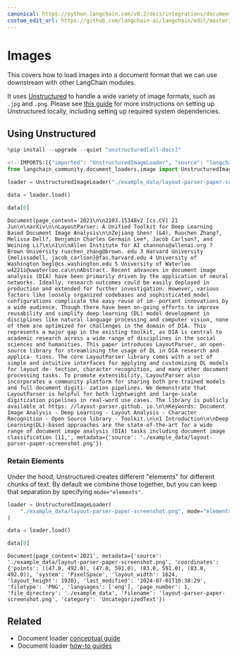 ```yaml
---
canonical: https://python.langchain.com/v0.2/docs/integrations/document_loaders/image/
custom_edit_url: https://github.com/langchain-ai/langchain/edit/master/docs/docs/integrations/document_loaders/image.ipynb
---
```


# Images

This covers how to load images into a document format that we can use downstream with other LangChain modules.

It uses [Unstructured](https://unstructured.io/) to handle a wide variety of image formats, such as `.jpg` and `.png`. Please see [this guide](/docs/integrations/providers/unstructured/) for more instructions on setting up Unstructured locally, including setting up required system dependencies.

## Using Unstructured

```python
%pip install --upgrade --quiet "unstructured[all-docs]"
```

```python
<!--IMPORTS:[{"imported": "UnstructuredImageLoader", "source": "langchain_community.document_loaders.image", "docs": "https://api.python.langchain.com/en/latest/document_loaders/langchain_community.document_loaders.image.UnstructuredImageLoader.html", "title": "Images"}]-->
from langchain_community.document_loaders.image import UnstructuredImageLoader

loader = UnstructuredImageLoader("./example_data/layout-parser-paper-screenshot.png")

data = loader.load()

data[0]
```

```output
Document(page_content='2021\n\n2103.15348v2 [cs.CV] 21 Jun\n\narXiv\n\nLayoutParser: A Unified Toolkit for Deep Learning Based Document Image Analysis\n\nZejiang Shen! (&4), Ruochen Zhang?, Melissa Dell?, Benjamin Charles Germain Lee*, Jacob Carlson?, and Weining Li?\n\n1\n\nAllen Institute for AI shannons@allenai.org ? Brown University ruochen_zhang@brown. edu 3 Harvard University {melissadell, jacob_carlson}@fas.harvard.edu 4 University of Washington begl@cs.washington.edu 5 University of Waterloo w4221i@uwaterloo.ca\n\nAbstract. Recent advances in document image analysis (DIA) have been primarily driven by the application of neural networks. Ideally, research outcomes could be easily deployed in production and extended for further investigation. However, various factors like loosely organized codebases and sophisticated model configurations complicate the easy reuse of im- portant innovations by a wide audience. Though there have been on-going efforts to improve reusability and simplify deep learning (DL) model development in disciplines like natural language processing and computer vision, none of them are optimized for challenges in the domain of DIA. This represents a major gap in the existing toolkit, as DIA is central to academic research across a wide range of disciplines in the social sciences and humanities. This paper introduces LayoutParser, an open-source library for streamlining the usage of DL in DIA research and applica- tions. The core LayoutParser library comes with a set of simple and intuitive interfaces for applying and customizing DL models for layout de- tection, character recognition, and many other document processing tasks. To promote extensibility, LayoutParser also incorporates a community platform for sharing both pre-trained models and full document digiti- zation pipelines. We demonstrate that LayoutParser is helpful for both lightweight and large-scale digitization pipelines in real-word use cases. The library is publicly available at https: //layout-parser.github. io.\n\nKeywords: Document Image Analysis - Deep Learning - Layout Analysis - Character Recognition - Open Source library - Toolkit.\n\n1 Introduction\n\nDeep Learning(DL)-based approaches are the state-of-the-art for a wide range of document image analysis (DIA) tasks including document image classification [11,', metadata={'source': './example_data/layout-parser-paper-screenshot.png'})
```

### Retain Elements

Under the hood, Unstructured creates different "elements" for different chunks of text. By default we combine those together, but you can keep that separation by specifying `mode="elements"`.

```python
loader = UnstructuredImageLoader(
    "./example_data/layout-parser-paper-screenshot.png", mode="elements"
)

data = loader.load()

data[0]
```

```output
Document(page_content='2021', metadata={'source': './example_data/layout-parser-paper-screenshot.png', 'coordinates': {'points': ((47.0, 492.0), (47.0, 591.0), (83.0, 591.0), (83.0, 492.0)), 'system': 'PixelSpace', 'layout_width': 1624, 'layout_height': 1920}, 'last_modified': '2024-07-01T10:38:29', 'filetype': 'PNG', 'languages': ['eng'], 'page_number': 1, 'file_directory': './example_data', 'filename': 'layout-parser-paper-screenshot.png', 'category': 'UncategorizedText'})
```

## Related

- Document loader [conceptual guide](/docs/concepts/#document-loaders)
- Document loader [how-to guides](/docs/how_to/#document-loaders)